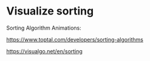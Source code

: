 # Visualize sorting
Sorting Algorithm Animations: 

  https://www.toptal.com/developers/sorting-algorithms
  
  https://visualgo.net/en/sorting
